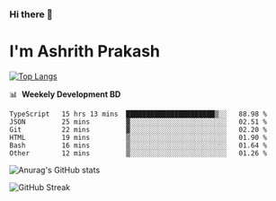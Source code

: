 ### Hi there 👋
# I'm Ashrith Prakash

[![Top Langs](https://github-readme-stats.vercel.app/api/top-langs/?username=xxcheckmatexx&count_private=true&include_all_commits=true&show_icons=true&line_height=20&title_color=FFFFFF&icon_color=FFFFFF&text_color=FFFFFF&bg_color=0D1117&langs_count=8)](https://github.com/anuraghazra/github-readme-stats)

📊 &nbsp;**Weekely Development BD**

<!--START_SECTION:waka-->

```text
TypeScript   15 hrs 13 mins  ██████████████████████▒░░   88.98 %
JSON         25 mins         ▓░░░░░░░░░░░░░░░░░░░░░░░░   02.51 %
Git          22 mins         ▓░░░░░░░░░░░░░░░░░░░░░░░░   02.20 %
HTML         19 mins         ▒░░░░░░░░░░░░░░░░░░░░░░░░   01.90 %
Bash         16 mins         ▒░░░░░░░░░░░░░░░░░░░░░░░░   01.64 %
Other        12 mins         ▒░░░░░░░░░░░░░░░░░░░░░░░░   01.26 %
```

<!--END_SECTION:waka-->

![Anurag's GitHub stats](https://github-readme-stats.vercel.app/api?username=xxcheckmatexx&count_private=true&show_icons=true&theme=merko)  

![GitHub Streak](http://github-readme-streak-stats.herokuapp.com?user=xxcheckmatexx&theme=merko&hide_border=true&date_format=M%20j%5B%2C%20Y%5D&fire=DD0E0B)
<br/>
